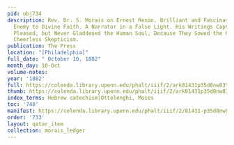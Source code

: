 ```yaml
---
pid: obj734
description: Rev. Dr. S. Morais on Ernest Renan. Brilliant and Fascinating but an
  Enemy to Divine Faith. A Narrator in a False Light. His Writings Captivated and
  Pleased, but Never Gladdened the Human Soul, Because They Sowed the Germs of Dreary,
  Cheerless Skepticism.
publication: The Press
location: "[Philadelphia]"
full_date: " October 10, 1882"
month_day: 10-Oct
volume-notes:
year: '1882'
full: https://colenda.library.upenn.edu/phalt/iiif/2/ark81431p35d8nw83%2FSHA256E-s9593688--325e6b874e54170a47cd4c7ed4bad65ecba93d69d18c25bf835c2a4ab1d8c33e.jpeg/full/3500,/0/default.jpg
thumb: https://colenda.library.upenn.edu/phalt/iiif/2/ark81431p35d8nw83%2FSHA256E-s9593688--325e6b874e54170a47cd4c7ed4bad65ecba93d69d18c25bf835c2a4ab1d8c33e.jpeg/full/!200,200/0/default.jpg
index_terms: Hebrew catechism|Ottolenghi, Moses
toc: '748'
manifest: https://colenda.library.upenn.edu/phalt/iiif/2/81431-p35d8nw83/manifest
order: '733'
layout: qatar_item
collection: morais_ledger
---
```


